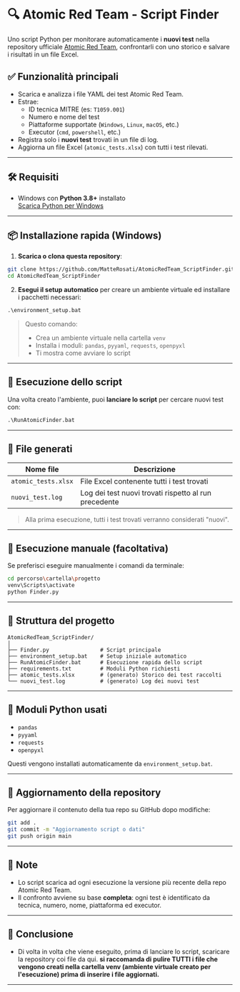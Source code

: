 # 🔍 Atomic Red Team - Script Finder

Uno script Python per monitorare automaticamente i **nuovi test** nella repository ufficiale [Atomic Red Team](https://github.com/redcanaryco/atomic-red-team), confrontarli con uno storico e salvare i risultati in un file Excel.

## ✅ Funzionalità principali

- Scarica e analizza i file YAML dei test Atomic Red Team.
- Estrae:
  - ID tecnica MITRE (es: `T1059.001`)
  - Numero e nome del test
  - Piattaforme supportate (`Windows`, `Linux`, `macOS`, etc.)
  - Executor (`cmd`, `powershell`, etc.)
- Registra solo i **nuovi test** trovati in un file di log.
- Aggiorna un file Excel (`atomic_tests.xlsx`) con tutti i test rilevati.

---

## 🛠️ Requisiti

- Windows con **Python 3.8+** installato  
  [Scarica Python per Windows](https://www.python.org/downloads/windows/)

---

## 📦 Installazione rapida (Windows)

1. **Scarica o clona questa repository**:

```bash
git clone https://github.com/MatteRosati/AtomicRedTeam_ScriptFinder.git
cd AtomicRedTeam_ScriptFinder
````

2. **Esegui il setup automatico** per creare un ambiente virtuale ed installare i pacchetti necessari:

```bat
.\environment_setup.bat
```

> Questo comando:
>
> * Crea un ambiente virtuale nella cartella `venv`
> * Installa i moduli: `pandas`, `pyyaml`, `requests`, `openpyxl`
> * Ti mostra come avviare lo script

---

## 🚀 Esecuzione dello script

Una volta creato l'ambiente, puoi **lanciare lo script** per cercare nuovi test con:

```bat
.\RunAtomicFinder.bat
```

---

## 📁 File generati

| Nome file           | Descrizione                                           |
| ------------------- | ----------------------------------------------------- |
| `atomic_tests.xlsx` | File Excel contenente tutti i test trovati            |
| `nuovi_test.log`    | Log dei test nuovi trovati rispetto al run precedente |

> Alla prima esecuzione, tutti i test trovati verranno considerati "nuovi".

---

## 🧪 Esecuzione manuale (facoltativa)

Se preferisci eseguire manualmente i comandi da terminale:

```bash
cd percorso\cartella\progetto
venv\Scripts\activate
python Finder.py
```

---

## 📄 Struttura del progetto

```
AtomicRedTeam_ScriptFinder/
│
├── Finder.py                # Script principale
├── environment_setup.bat    # Setup iniziale automatico
├── RunAtomicFinder.bat      # Esecuzione rapida dello script
├── requirements.txt         # Moduli Python richiesti
├── atomic_tests.xlsx        # (generato) Storico dei test raccolti
└── nuovi_test.log           # (generato) Log dei nuovi test
```

---

## 🧰 Moduli Python usati

* `pandas`
* `pyyaml`
* `requests`
* `openpyxl`

Questi vengono installati automaticamente da `environment_setup.bat`.

---

## 🔄 Aggiornamento della repository

Per aggiornare il contenuto della tua repo su GitHub dopo modifiche:

```bash
git add .
git commit -m "Aggiornamento script o dati"
git push origin main
```

---

## 🧠 Note

* Lo script scarica ad ogni esecuzione la versione più recente della repo Atomic Red Team.
* Il confronto avviene su base **completa**: ogni test è identificato da tecnica, numero, nome, piattaforma ed executor.

---

## 🧠 Conclusione

* Di volta in volta che viene eseguito, prima di lanciare lo script, scaricare la repository coi file da qui. **si raccomanda di pulire TUTTI i file che vengono creati nella cartella venv (ambiente virtuale creato per l'esecuzione) prima di inserire i file aggiornati.**

---